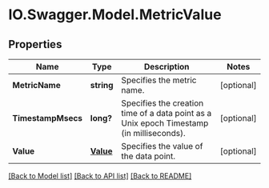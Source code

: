 # IO.Swagger.Model.MetricValue
## Properties

Name | Type | Description | Notes
------------ | ------------- | ------------- | -------------
**MetricName** | **string** | Specifies the metric name. | [optional] 
**TimestampMsecs** | **long?** | Specifies the creation time of a data point as a Unix epoch Timestamp (in milliseconds). | [optional] 
**Value** | [**Value**](Value.md) | Specifies the value of the data point. | [optional] 

[[Back to Model list]](../README.md#documentation-for-models) [[Back to API list]](../README.md#documentation-for-api-endpoints) [[Back to README]](../README.md)

